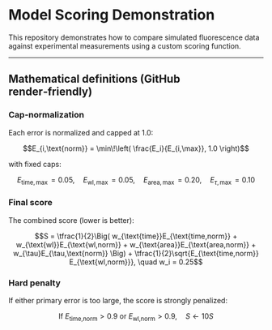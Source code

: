 # Model Scoring Demonstration

This repository demonstrates how to compare simulated fluorescence data against experimental measurements using a custom scoring function.

---

## Mathematical definitions (GitHub render‑friendly)

### Cap-normalization

Each error is normalized and capped at 1.0:

```math
E_{i,\text{norm}} = \min\!\left( \frac{E_i}{E_{i,\max}}, 1.0 \right)
```

with fixed caps:

```math
E_{\text{time},\max} = 0.05, \quad
E_{\text{wl},\max} = 0.05, \quad
E_{\text{area},\max} = 0.20, \quad
E_{\tau,\max} = 0.10
```

### Final score

The combined score (lower is better):

```math
S = \tfrac{1}{2}\Big( w_{\text{time}}E_{\text{time,norm}}
+ w_{\text{wl}}E_{\text{wl,norm}}
+ w_{\text{area}}E_{\text{area,norm}}
+ w_{\tau}E_{\tau,\text{norm}} \Big)
+ \tfrac{1}{2}\sqrt{E_{\text{time,norm}} E_{\text{wl,norm}}}, \quad
w_i = 0.25
```

### Hard penalty

If either primary error is too large, the score is strongly penalized:

```math
\text{If } E_{\text{time,norm}} > 0.9 \text{ or } E_{\text{wl,norm}} > 0.9,
\quad S \leftarrow 10 S
```

